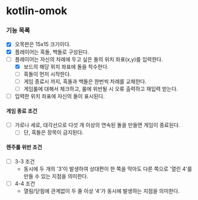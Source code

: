 # kotlin-omok

### 기능 목록

- [x] 오목판은 15x15 크기이다.
- [x] 플레이어는 흑돌, 백돌로 구성된다.
- [ ] 플레이어는 자신의 차례에 두고 싶은 돌의 위치 좌표(x,y)를 입력한다.
    - [x] 보드의 해당 위치 좌표에 돌을 착수한다.
    - [ ] 흑돌이 먼저 시작한다.
    - [ ] 게임 종료시 까지, 흑돌과 백돌은 한번씩 차례를 교체한다.
    - [ ] 게임룰에 대해서 체크하고, 룰에 위반될 시 오류 출력하고 재입력 받는다.
- [ ] 입력한 위치 좌표에 자신의 돌이 표시된다.

#### 게임 종료 조건

- [ ] 가로나 세로, 대각선으로 다섯 개 이상의 연속된 돌을 만들면 게임이 종료된다.
    - [ ] 단, 흑돌은 장목이 금지된다.

#### 렌주룰 위반 조건

- [ ] 3-3 조건
    - 동시에 두 개의 '3'이 발생하여 상대편이 한 쪽을 막아도 다른 쪽으로 '열린 4'를 만들 수 있는 지점을 의미한다.
- [ ] 4-4 조건
    - 열림/닫힘에 관계없이 두 줄 이상 '4'가 동시에 발생하는 지점을 의미한다.
